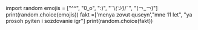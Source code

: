 import random
emojis = ["^^", "0_o", ":)", "¯\\_(ツ)_/¯", "(￢_￢)"]
print(random.choice(emojis))
fakt =['menya zovut quseyn',"mne 11 let", "ya prosoh pyiten i sozdovanie igr"]
print(random.choice(fakt))


